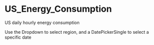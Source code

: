 # US_Energy_Consumption
US daily hourly energy consumption

Use the Dropdown to select region, and a DatePickerSingle to select a specific
date
